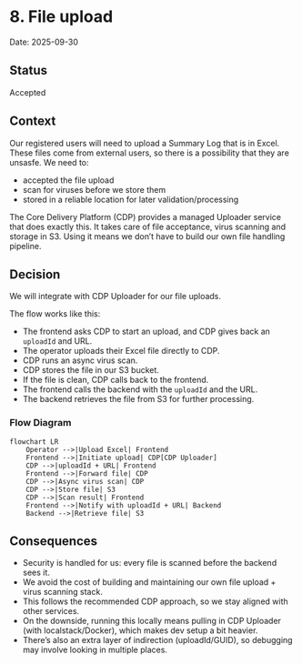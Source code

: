 # 8. File upload

Date: 2025-09-30

## Status

Accepted

## Context

Our registered users will need to upload a Summary Log that is in Excel. These files come from external users, so there is a possibility that they are unsasfe. We need to:

- accepted the file upload
- scan for viruses before we store them
- stored in a reliable location for later validation/processing

The Core Delivery Platform (CDP) provides a managed Uploader service that does exactly this. It takes care of file acceptance, virus scanning and storage in S3. Using it means we don’t have to build our own file handling pipeline.

## Decision

We will integrate with CDP Uploader for our file uploads.

The flow works like this:

- The frontend asks CDP to start an upload, and CDP gives back an `uploadId` and URL.
- The operator uploads their Excel file directly to CDP.
- CDP runs an async virus scan.
- CDP stores the file in our S3 bucket.
- If the file is clean, CDP calls back to the frontend.
- The frontend calls the backend with the `uploadId` and the URL.
- The backend retrieves the file from S3 for further processing.

### Flow Diagram

```mermaid
flowchart LR
    Operator -->|Upload Excel| Frontend
    Frontend -->|Initiate upload| CDP[CDP Uploader]
    CDP -->|uploadId + URL| Frontend
    Frontend -->|Forward file| CDP
    CDP -->|Async virus scan| CDP
    CDP -->|Store file| S3
    CDP -->|Scan result| Frontend
    Frontend -->|Notify with uploadId + URL| Backend
    Backend -->|Retrieve file| S3
```

## Consequences

- Security is handled for us: every file is scanned before the backend sees it.
- We avoid the cost of building and maintaining our own file upload + virus scanning stack.
- This follows the recommended CDP approach, so we stay aligned with other services.
- On the downside, running this locally means pulling in CDP Uploader (with localstack/Docker), which makes dev setup a bit heavier.
- There’s also an extra layer of indirection (uploadId/GUID), so debugging may involve looking in multiple places.
